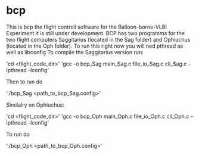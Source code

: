 # bcp
This is bcp the flight controll software for the Balloon-borne-VLBI Experiment it is still under development. BCP has two programms for the two flight computers Saggitarius (located in the Sag folder) and Ophiuchus (located in the Oph folder). To run this right now you will ned pthread as well as libconfig To compile the Saggitarius version run:

'cd <flight_code_dir>'
'gcc -o bcp_Sag main_Sag.c file_io_Sag.c cli_Sag.c -lpthread -lconfig'

Then to run do 

'./bcp_Sag <path_to_bcp_Sag.config>'

Similalry on Ophiuchus:

'cd <flight_code_dir>'
'gcc -o bcp_Oph main_Oph.c file_io_Oph.c cli_Oph.c -lpthread -lconfig'

To run do

'./bcp_Oph <path_to_bcp_Oph.config>'
